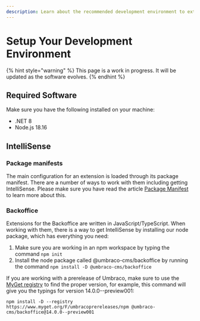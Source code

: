 ```yaml
---
description: Learn about the recommended development environment to extend Umbraco.
---
```


# Setup Your Development Environment

{% hint style="warning" %}
This page is a work in progress. It will be updated as the software evolves.
{% endhint %}

## Required Software

Make sure you have the following installed on your machine:

* .NET 8
* Node.js 18.16

## IntelliSense

### Package manifests

The main configuration for an extension is loaded through its package manifest. There are a number of ways to work with them including getting IntelliSense. Please make sure you have read the article [Package Manifest](package-manifest/) to learn more about this.

### Backoffice

Extensions for the Backoffice are written in JavaScript/TypeScript. When working with them, there is a way to get IntelliSense by installing our node package, which has everything you need:

1. Make sure you are working in an npm workspace by typing the command `npm init`
2. Install the node package called @umbraco-cms/backoffice by running the command `npm install -D @umbraco-cms/backoffice`



If you are working with a prerelease of Umbraco, make sure to use the [MyGet registry](https://www.myget.org/feed/umbracoprereleases/package/npm/@umbraco-cms/backoffice) to find the proper version, for example, this command will give you the typings for version 14.0.0--preview001:

```
npm install -D --registry https://www.myget.org/F/umbracoprereleases/npm @umbraco-cms/backoffice@14.0.0--preview001
```
